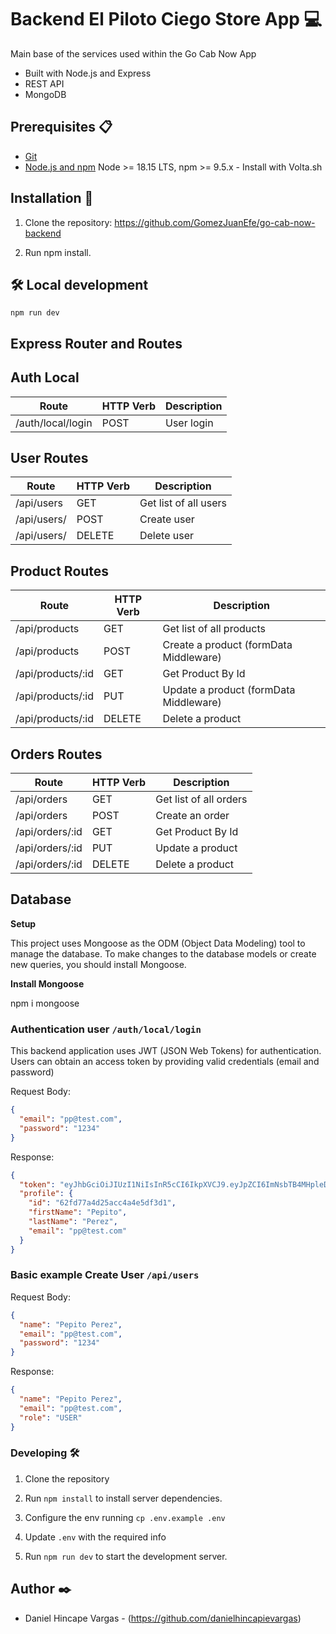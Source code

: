 # Backend El Piloto Ciego Store App 💻

Main base of the services used within the Go Cab Now App

- Built with Node.js and Express
- REST API
- MongoDB

## Prerequisites 📋

- [Git](https://git-scm.com/downloads)
- [Node.js and npm](https://nodejs.org) Node >= 18.15 LTS, npm >= 9.5.x - Install with Volta.sh

## Installation 🔧

   1. Clone the repository: https://github.com/GomezJuanEfe/go-cab-now-backend

   2. Run npm install.

## 🛠️ Local development

    npm run dev


## Express Router and Routes

## Auth Local

| Route                | HTTP Verb | Description |
| -------------------- | ----------| ----------- |
| /auth/local/login    | POST      | User login  |

## User Routes

| Route                        | HTTP Verb | Description               |
| ---------------------------- | --------- | ------------------------- |
| /api/users                   | GET       | Get list of all users     | 
| /api/users/                  | POST      | Create user               |
| /api/users/                  | DELETE    | Delete user               |

## Product Routes

| Route                        | HTTP Verb | Description                           |
| ---------------------------- | --------- | ------------------------------------- |
| /api/products                | GET       | Get list of all products              |
| /api/products                | POST      | Create a product (formData Middleware)|
| /api/products/:id            | GET       | Get Product By Id                     |
| /api/products/:id            | PUT       | Update a product (formData Middleware)|
| /api/products/:id            | DELETE    | Delete a product                      |


## Orders Routes

| Route                        | HTTP Verb | Description            |
| ---------------------------- | --------- | ---------------------- |
| /api/orders                  | GET       | Get list of all orders |
| /api/orders                  | POST      | Create an order        |
| /api/orders/:id              | GET       | Get Product By Id      |
| /api/orders/:id              | PUT       | Update a product       |
| /api/orders/:id              | DELETE    | Delete a product       |


## Database

**Setup**

This project uses Mongoose as the ODM (Object Data Modeling) tool to manage the database.
To make changes to the database models or create new queries, you should install Mongoose.

**Install Mongoose**

  npm i mongoose


### Authentication **user** `/auth/local/login`

This backend application uses JWT (JSON Web Tokens) for authentication. Users can obtain an access token by providing valid credentials (email and password)

Request Body:

```json
{
  "email": "pp@test.com",
  "password": "1234"
}
```

Response:

```json
{
  "token": "eyJhbGciOiJIUzI1NiIsInR5cCI6IkpXVCJ9.eyJpZCI6ImNsbTB4MHpleDAwMDB1bHZodjZtZXVhbTkiLCJlbWFpbCI6ImF2QHRlc3QuY29tIiwiaWF0IjoxNjk0ODMyNjcxLCJleHAiOjE2OTQ5MTkwNzF9.fpD5shIH6Wuh-2G3P88MWVyEuYo_33zt4q_f3i1NmJI",
  "profile": {
    "id": "62fd77a4d25acc4a4e5df3d1",
    "firstName": "Pepito",
    "lastName": "Perez",
    "email": "pp@test.com"
  }
}
```

### Basic example **Create User** `/api/users`

Request Body:

```json
{
  "name": "Pepito Perez",
  "email": "pp@test.com",
  "password": "1234"
}
```

Response:

```json
{
  "name": "Pepito Perez",
  "email": "pp@test.com",
  "role": "USER"
}
```

### Developing 🛠️

1. Clone the repository

2. Run `npm install` to install server dependencies.

3. Configure the env running `cp .env.example .env`

4. Update `.env` with the required info

5. Run `npm run dev` to start the development server.


## Author ✒️

- Daniel Hincape Vargas - (https://github.com/danielhincapievargas)
